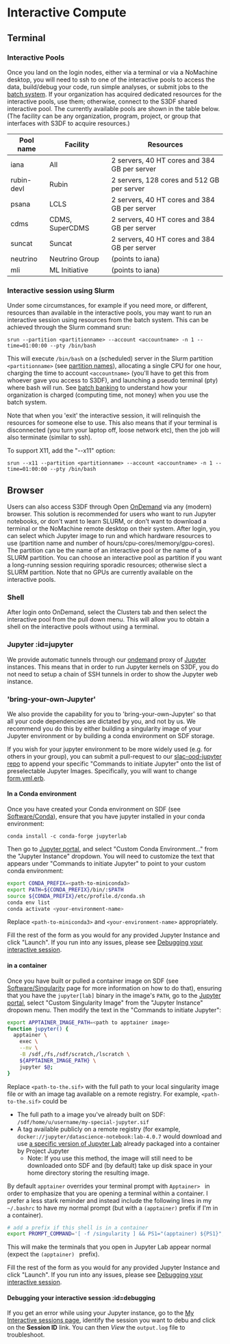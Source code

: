 # Interactive Compute

## Terminal

### Interactive Pools

Once you land on the login nodes, either via a terminal or via a NoMachine desktop, you will need to ssh to one of the interactive pools to access the data, build/debug your code, run simple analyses, or submit jobs to the [batch system](batch-compute.md). If your organization has acquired dedicated resources for the interactive pools, use them; otherwise, connect to the S3DF shared interactive pool. The currently available pools are shown in the table below. (The facility can be any organization, program, project, or group that interfaces with S3DF to acquire resources.)

|Pool name | Facility | Resources |
| --- | --- | --- |
|iana | All | 2 servers, 40 HT cores and 384 GB per server |
|rubin-devl | Rubin | 2 servers, 128 cores and 512 GB per server |
|psana | LCLS | 2 servers, 40 HT cores and 384 GB per server |
|cdms | CDMS, SuperCDMS | 2 servers, 40 HT cores and 384 GB per server |
|suncat | Suncat | 2 servers, 40 HT cores and 384 GB per server |
|neutrino | Neutrino Group |  (points to iana) |
|mli | ML Initiative |  (points to iana) |

### Interactive session using Slurm

Under some circumstances, for example if you need more, or different, resources than available in the interactive pools, you may want to run an interactive session using resources from the batch system. This can be achieved through the Slurm command srun:

```
srun --partition <partitionname> --account <accountname> -n 1 --time=01:00:00 --pty /bin/bash
```

This will execute `/bin/bash` on a (scheduled) server in the Slurm partition `<partitionname>` (see [partition names](batch-compute.md#partitions-amp-accounts)), allocating a single CPU for one hour, charging the time to account `<accountname>` (you'll have to get this from whoever gave you access to S3DF), and launching a pseudo terminal (pty) where bash will run. See [batch banking](batch-compute.md#banking) to understand how your organization is charged (computing time, not money) when you use the batch system.

Note that when you 'exit' the interactive session, it will relinquish the resources for someone else to use. This also means that if your terminal is disconnected (you turn your laptop off, loose network etc), then the job will also terminate (similar to ssh).

To support X11, add the "--x11" option:

```
srun --x11 --partition <partitionname> --account <accountname> -n 1 --time=01:00:00 --pty /bin/bash
```

## Browser

Users can also access S3DF through Open [OnDemand](https://s3df.slac.stanford.edu/ondemand) via any (modern) browser. This solution is recommended for users who want to run Jupyter notebooks, or don't want to learn SLURM, or don't want to download a terminal or the NoMachine remote desktop on their system. After login, you can select which Jupyter image to run and which hardware resources to use (partition name and number of hours/cpu-cores/memory/gpu-cores). The partition can be the name of an interactive pool or the name of a SLURM partition. You can choose an interactive pool as partition if you want a long-running session requiring sporadic resources; otherwise slect a SLURM partition. Note that no GPUs are currently available on the interactive pools.

### Shell

After login onto OnDemand, select the Clusters tab and then select the
interactive pool from the pull down menu. This will allow you to
obtain a shell on the interactive pools without using a terminal.

### Jupyter :id=jupyter

We provide automatic tunnels through our [ondemand](https://openondemand.org/) proxy of [Jupyter](https://jupyter.org/) instances. This means that in order to run Jupyter kernels on S3DF, you do not need to setup a chain of SSH tunnels in order to show the Jupyter web instance.


### 'bring-your-own-Jupyter'

We also provide the capability for you to 'bring-your-own-Jupyter' so that all your code dependencies are dictated by you, and not by us. We recommend you do this by either building a singularity image of your Jupyter environment or by building a conda environment on SDF storage.

If you wish for your jupyter environment to be more widely used (e.g. for others in your group), you can submit a pull-request to our [slac-ood-jupyter repo](https://github.com/slaclab/slac-ood-jupyter) to append your specific "Commands to initiate Jupyter" onto the list of preselectable Jupyter Images. Specifically, you will want to change [form.yml.erb](https://github.com/slaclab/slac-ood-jupyter/blob/master/form.yml.erb).

#### In a Conda environment

Once you have created your Conda environment on SDF (see [Software/Conda](reference.md#conda)), ensure that you have jupyter installed in your conda environment:

```
conda install -c conda-forge jupyterlab
```

Then go to [Jupyter portal](/pun/sys/dashboard/batch_connect/sys/slac-ood-jupyter/session_contexts/new ':ignore'), and select "Custom Conda Environment..." from the "Jupyter Instance" dropdown. You will need to customize the text that appears under "Commands to initiate Jupyter" to point to your custom conda environment:

```bash
export CONDA_PREFIX=<path-to-miniconda3>
export PATH=${CONDA_PREFIX}/bin/:$PATH
source ${CONDA_PREFIX}/etc/profile.d/conda.sh
conda env list
conda activate <your-environment-name>
```

Replace `<path-to-miniconda3>` and `<your-environment-name>` appropriately.

Fill the rest of the form as you would for any provided Jupyter Instance and click "Launch". If you run into any issues, please see [Debugging your interactive session](#debugging).


#### in a container

Once you have built or pulled a container image on SDF (see [Software/Singularity](software.md#singularity) page for more information on how to do that), ensuring that you have the `jupyter[lab]` binary in the image's `PATH`, go to the [Jupyter portal](/pun/sys/dashboard/batch_connect/sys/slac-ood-jupyter/session_contexts/new ':ignore'), select "Custom Singularity Image" from the "Jupyter Instance" dropown menu. Then modify the text in the "Commands to initiate Jupyter":
```bash
export APPTAINER_IMAGE_PATH=<path to apptainer image>
function jupyter() {
  apptainer \
    exec \
    --nv \
    -B /sdf,/fs,/sdf/scratch,/lscratch \
    ${APPTAINER_IMAGE_PATH} \
    jupyter $@;
}
```

Replace `<path-to-the.sif>` with the full path to your local singularity image file or with an image tag available on a remote registry.
For example, `<path-to-the.sif>` could be
- The full path to a image you've already built on SDF: `/sdf/home/u/username/my-special-jupyter.sif`
- A tag available publicly on a remote registry (for example, `docker://jupyter/datascience-notebook:lab-4.0.7` would download and use [a specific version of Jupyter Lab](https://hub.docker.com/layers/jupyter/datascience-notebook/lab-4.0.7/images/sha256-9504f4f4ab7e89b49d61d7be2e9ff8c57870de2050aa4360f55b2e59193f7486?context=explore) already packaged into a container by Project Jupyter
  - Note: If you use this method, the image will still need to be downloaded onto SDF and (by default) take up disk space in your home directory storing the resulting image.

By default `apptainer` overrides your terminal prompt with `Apptainer> ` in order to emphasize that you are opening a terminal within a container.
I prefer a less stark reminder and instead include the following lines in my `~/.bashrc` to have my normal prompt (but with a `(apptainer)` prefix if I'm in a container).
```bash
# add a prefix if this shell is in a container
export PROMPT_COMMAND='[ -f /singularity ] && PS1="(apptainer) ${PS1}"; unset PROMPT_COMMAND'
```
This will make the terminals that you open in Jupyter Lab appear normal (expect the `(apptainer) ` prefix).

Fill the rest of the form as you would for any provided Jupyter Instance and click "Launch". If you run into any issues, please see [Debugging your interactive session](#debugging).


#### Debugging your interactive session :id=debugging

If you get an error while using your Jupyter instance, go to the [My Interactive sessions page](https://s3df.slac.stanford.edu/pun/sys/dashboard/batch_connect/sessions), identify the session you want to debu and click on the **Session ID** link. You can then *View* the `output.log` file to troubleshoot.

